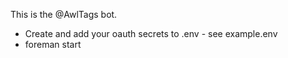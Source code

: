 This is the @AwlTags bot.

  - Create and add your oauth secrets to .env - see example.env
  - foreman start
